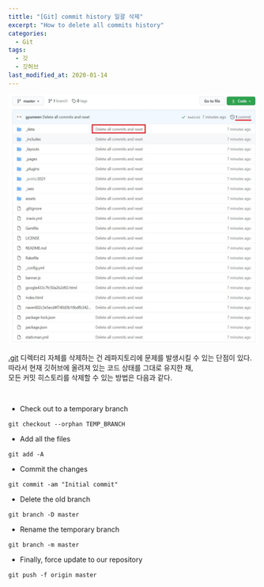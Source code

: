 ```yaml
---
tittle: "[Git] commit history 일괄 삭제"
excerpt: "How to delete all commits history"
categories:
  - Git
tags:
  - 깃
  - 깃허브
last_modified_at: 2020-01-14
---
```


![](https://github.com/gyumeen/blog-images/blob/main/2021/01/Delete%20commits%20history/1.jpg?raw=true)

<U>.git</U> 디렉터리 자체를 삭제하는 건 레파지토리에 문제를 발생시킬 수 있는 단점이 있다.  
따라서 현재 깃허브에 올려져 있는 코드 상태를 그대로 유지한 채,  
모든 커밋 히스토리를 삭제할 수 있는 방법은 다음과 같다.

<br/>

- Check out to a temporary branch  

``` git
git checkout --orphan TEMP_BRANCH
```

- Add all the files

``` git
git add -A
```

- Commit the changes  

``` git
git commit -am "Initial commit"
```

- Delete the old branch

``` git
git branch -D master
```

- Rename the temporary branch  

``` git
git branch -m master
```

- Finally, force update to our repository  

``` git
git push -f origin master
```

  
